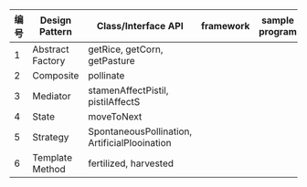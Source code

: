 | 编号 | Design Pattern | Class/Interface API | framework | sample program |
| ---- | --------- | ------------------- | --------- | :------------: |
| 1    | Abstract Factory | getRice, getCorn, getPasture |           |                |
| 2    | Composite        | pollinate                                     |           |                |
| 3    | Mediator         | stamenAffectPistil, pistilAffectS             |           |                |
| 4    | State | moveToNext |           |                |
| 5    | Strategy         | SpontaneousPollination, ArtificialPlooination |           |                |
| 6    | Template Method  | fertilized, harvested                         |           |                |





